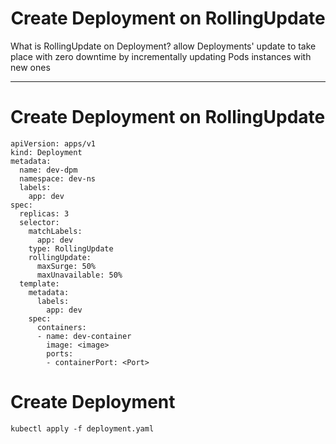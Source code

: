 <h1 align="center"> Create Deployment on RollingUpdate</h1>

What is RollingUpdate on Deployment?
allow Deployments' update to take place with zero downtime by incrementally updating Pods instances with new ones

----
# Create Deployment on RollingUpdate
```
apiVersion: apps/v1
kind: Deployment
metadata:
  name: dev-dpm
  namespace: dev-ns
  labels:
    app: dev
spec:
  replicas: 3
  selector:
    matchLabels:
      app: dev
    type: RollingUpdate
    rollingUpdate:
      maxSurge: 50%
      maxUnavailable: 50%
  template:
    metadata:
      labels:
        app: dev
    spec:
      containers:
      - name: dev-container
        image: <image>
        ports:
        - containerPort: <Port>
```

# Create Deployment
```
kubectl apply -f deployment.yaml
```